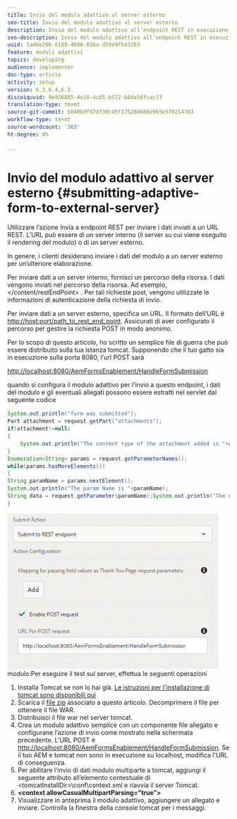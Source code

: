 ```yaml
---
title: Invio del modulo adattivo al server esterno
seo-title: Invio del modulo adattivo al server esterno
description: Invio del modulo adattivo all’endpoint REST in esecuzione su server esterno
seo-description: Invio del modulo adattivo all’endpoint REST in esecuzione su server esterno
uuid: 1a46e206-6188-4096-816a-d59e9fb43263
feature: moduli adattivi
topics: developing
audience: implementer
doc-type: article
activity: setup
version: 6.3,6.4,6.5
discoiquuid: 9e936885-4e10-4c05-b572-b8da56fcac73
translation-type: tm+mt
source-git-commit: b040bdf97df39c45f175288608e965e5f0214703
workflow-type: tm+mt
source-wordcount: '363'
ht-degree: 0%

---
```



# Invio del modulo adattivo al server esterno {#submitting-adaptive-form-to-external-server}

Utilizzare l’azione Invia a endpoint REST per inviare i dati inviati a un URL REST. L’URL può essere di un server interno (il server su cui viene eseguito il rendering del modulo) o di un server esterno.

In genere, i clienti desiderano inviare i dati del modulo a un server esterno per un’ulteriore elaborazione.

Per inviare dati a un server interno, fornisci un percorso della risorsa. I dati vengono inviati nel percorso della risorsa. Ad esempio, &lt;/content/restEndPoint> . Per tali richieste post, vengono utilizzate le informazioni di autenticazione della richiesta di invio.

Per inviare dati a un server esterno, specifica un URL. Il formato dell’URL è <http://host:port/path_to_rest_end_point>. Assicurati di aver configurato il percorso per gestire la richiesta POST in modo anonimo.

Per lo scopo di questo articolo, ho scritto un semplice file di guerra che può essere distribuito sulla tua istanza tomcat. Supponendo che il tuo gatto sia in esecuzione sulla porta 8080, l&#39;url POST sarà

<http://localhost:8080/AemFormsEnablement/HandleFormSubmission>

quando si configura il modulo adattivo per l’invio a questo endpoint, i dati del modulo e gli eventuali allegati possono essere estratti nel servlet dal seguente codice

```java
System.out.println("form was submitted");
Part attachment = request.getPart("attachments");
if(attachment!=null)
{
    System.out.println("The content type of the attachment added is "+attachment.getContentType());
}
Enumeration<String> params = request.getParameterNames();
while(params.hasMoreElements())
{
String paramName = params.nextElement();
System.out.println("The param Name is "+paramName);
String data = request.getParameter(paramName);System.out.println("The data  is "+data);
}
```

![](assets/formsubmission.gif)
modulo:Per eseguire il test sul server, effettua le seguenti operazioni

1. Installa Tomcat se non lo hai già. [Le istruzioni per l&#39;installazione di tomcat sono disponibili qui](https://helpx.adobe.com/experience-manager/kt/forms/using/preparing-datasource-for-form-data-model-tutorial-use.html)
1. Scarica il [file zip](assets/aemformsenablement.zip) associato a questo articolo. Decomprimere il file per ottenere il file WAR.
1. Distribuisci il file war nel server tomcat.
1. Crea un modulo adattivo semplice con un componente file allegato e configurane l’azione di invio come mostrato nella schermata precedente. L&#39;URL POST è <http://localhost:8080/AemFormsEnablement/HandleFormSubmission>. Se il tuo AEM e tomcat non sono in esecuzione su localhost, modifica l&#39;URL di conseguenza.
1. Per abilitare l’invio di dati modulo multiparte a tomcat, aggiungi il seguente attributo all’elemento contestuale di &lt;tomcatInstallDir>\conf\context.xml e riavvia il server Tomcat.
1. **&lt;context allowCasualMultipartParsing=&quot;true&quot;>**
1. Visualizzare in anteprima il modulo adattivo, aggiungere un allegato e inviare. Controlla la finestra della console tomcat per i messaggi.

